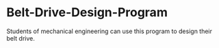 # Belt-Drive-Design-Program
Students of mechanical engineering can use this program to design their belt drive.
